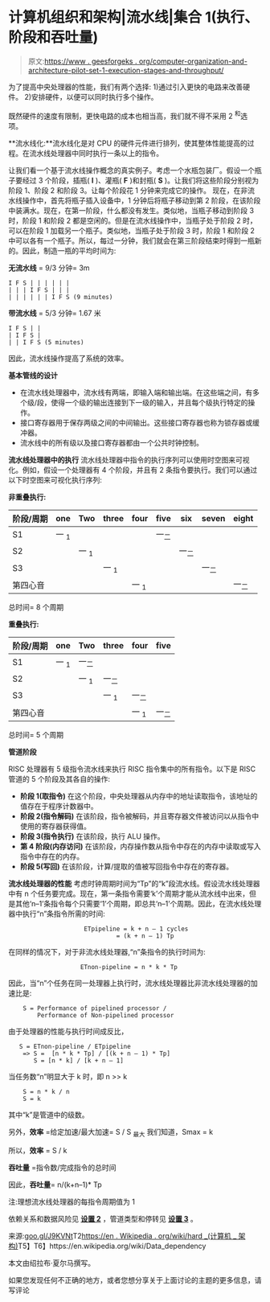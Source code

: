 # 计算机组织和架构|流水线|集合 1(执行、阶段和吞吐量)

> 原文:[https://www . geesforgeks . org/computer-organization-and-architecture-pilot-set-1-execution-stages-and-throughput/](https://www.geeksforgeeks.org/computer-organization-and-architecture-pipelining-set-1-execution-stages-and-throughput/)

为了提高中央处理器的性能，我们有两个选择:
1)通过引入更快的电路来改善硬件。
2)安排硬件，以便可以同时执行多个操作。

既然硬件的速度有限制，更快电路的成本也相当高，我们就不得不采用 2 <sup>和</sup>选项。

**流水线化:**流水线化是对 CPU 的硬件元件进行排列，使其整体性能提高的过程。在流水线处理器中同时执行一条以上的指令。

让我们看一个基于流水线操作概念的真实例子。考虑一个水瓶包装厂。假设一个瓶子要经过 3 个阶段，插瓶( **I** )、灌瓶( **F** )和封瓶( **S** )。让我们将这些阶段分别视为阶段 1、阶段 2 和阶段 3。让每个阶段花 1 分钟来完成它的操作。
现在，在非流水线操作中，首先将瓶子插入设备中，1 分钟后将瓶子移动到第 2 阶段，在该阶段中装满水。现在，在第一阶段，什么都没有发生。类似地，当瓶子移动到阶段 3 时，阶段 1 和阶段 2 都是空闲的。但是在流水线操作中，当瓶子处于阶段 2 时，可以在阶段 1 加载另一个瓶子。类似地，当瓶子处于阶段 3 时，阶段 1 和阶段 2 中可以各有一个瓶子。所以，每过一分钟，我们就会在第三阶段结束时得到一瓶新的。因此，制造一瓶的平均时间为:

**无流水线** = 9/3 分钟= 3m

```
I F S | | | | | |
| | | I F S | | |
| | | | | | I F S (9 minutes)

```

**带流水线** = 5/3 分钟= 1.67 米

```
I F S | |
| I F S |
| | I F S (5 minutes)

```

因此，流水线操作提高了系统的效率。

**基本管线的设计**

*   在流水线处理器中，流水线有两端，即输入端和输出端。在这些端之间，有多个级/段，使得一个级的输出连接到下一级的输入，并且每个级执行特定的操作。
*   接口寄存器用于保存两级之间的中间输出。这些接口寄存器也称为锁存器或缓冲器。
*   流水线中的所有级以及接口寄存器都由一个公共时钟控制。

**流水线处理器中的执行**
流水线处理器中指令的执行序列可以使用时空图来可视化。例如，假设一个处理器有 4 个阶段，并且有 2 条指令要执行。我们可以通过以下时空图来可视化执行序列:

**非重叠执行:**

| 阶段/周期 | one | Two | three | four | five | six | seven | eight |
| --- | --- | --- | --- | --- | --- | --- | --- | --- |
| S1 | 一 <sub>1</sub> |  |  |  | 一<sub>二</sub> |  |  |  |
| S2 |  | 一 <sub>1</sub> |  |  |  | 一<sub>二</sub> |  |  |
| S3 |  |  | 一 <sub>1</sub> |  |  |  | 一<sub>二</sub> |  |
| 第四心音 |  |  |  | 一 <sub>1</sub> |  |  |  | 一<sub>二</sub> |

总时间= 8 个周期

**重叠执行:**

| 阶段/周期 | one | Two | three | four | five |
| --- | --- | --- | --- | --- | --- |
| S1 | 一 <sub>1</sub> | 一<sub>二</sub> |  |  |  |
| S2 |  | 一 <sub>1</sub> | 一<sub>二</sub> |  |  |
| S3 |  |  | 一 <sub>1</sub> | 一<sub>二</sub> |  |
| 第四心音 |  |  |  | 一 <sub>1</sub> | 一<sub>二</sub> |

总时间= 5 个周期

**管道阶段**

RISC 处理器有 5 级指令流水线来执行 RISC 指令集中的所有指令。以下是 RISC 管道的 5 个阶段及其各自的操作:

*   **阶段 1(取指令)**
    在这个阶段，中央处理器从内存中的地址读取指令，该地址的值存在于程序计数器中。
*   **阶段 2(指令解码)**
    在该阶段，指令被解码，并且寄存器文件被访问以从指令中使用的寄存器获得值。
*   **阶段 3(指令执行)**
    在该阶段，执行 ALU 操作。
*   **第 4 阶段(内存访问)**
    在该阶段，内存操作数从指令中存在的内存中读取或写入指令中存在的内存。
*   **阶段 5(写回)**
    在该阶段，计算/提取的值被写回指令中存在的寄存器。

**流水线处理器的性能**
考虑时钟周期时间为“Tp”的“k”段流水线。假设流水线处理器中有 n 个任务要完成。现在，第一条指令需要‘k’个周期才能从流水线中出来，但是其他‘n–1’条指令每个只需要‘1’个周期，即总共‘n–1’个周期。因此，在流水线处理器中执行“n”条指令所需的时间:

```
                     ETpipeline = k + n – 1 cycles
                              = (k + n – 1) Tp

```

在同样的情况下，对于非流水线处理器,“n”条指令的执行时间为:

```
                    ETnon-pipeline = n * k * Tp

```

因此，当“n”个任务在同一处理器上执行时，流水线处理器比非流水线处理器的加速比是:

```
    S = Performance of pipelined processor /
        Performance of Non-pipelined processor

```

由于处理器的性能与执行时间成反比，

```
   S = ETnon-pipeline / ETpipeline
    => S =  [n * k * Tp] / [(k + n – 1) * Tp]
       S = [n * k] / [k + n – 1]

```

当任务数“n”明显大于 k 时，即 n >> k

```
    S = n * k / n
    S = k

```

其中“k”是管道中的级数。

另外，**效率** =给定加速/最大加速= S / S <sub>最大</sub>
我们知道，Smax = k

所以，**效率** = S / k

**吞吐量** =指令数/完成指令的总时间

因此，**吞吐量**= n/(k+n–1)* Tp

注:理想流水线处理器的每指令周期值为 1

依赖关系和数据风险见 [**设置 2**](https://www.geeksforgeeks.org/computer-organization-and-architecture-pipelining-set-2-dependencies-and-data-hazard/) ，管道类型和停转见 [**设置 3**](https://www.geeksforgeeks.org/computer-organization-and-architecture-pipelining-set-3-types-and-stalling/) 。

来源:[goo.gl/J9KVNt](http://goo.gl/J9KVNt)T2[https://en . Wikipedia . org/wiki/hard _(计算机 _ 架构)](https://en.wikipedia.org/wiki/Hazard_(computer_architecture))T5】T6】https://en.wikipedia.org/wiki/Data_dependency

本文由绍拉布·夏尔马撰写。

如果您发现任何不正确的地方，或者您想分享关于上面讨论的主题的更多信息，请写评论